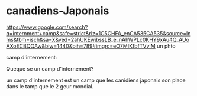  # canadiens-Japonais
https://www.google.com/search?q=internment+camp&safe=strict&rlz=1C5CHFA_enCA535CA535&source=lnms&tbm=isch&sa=X&ved=2ahUKEwjbssLB_e_nAhWPLc0KHY9xAu4Q_AUoAXoECBQQAw&biw=1440&bih=789#imgrc=eO7MIKfbfTVvIM
un phto




camp d'internement:




Queque se un camp d'internement?

   un camp d'internement est un camp que les canidiens japonais son place dans 
    le tamp que le 2 geur mondial.
